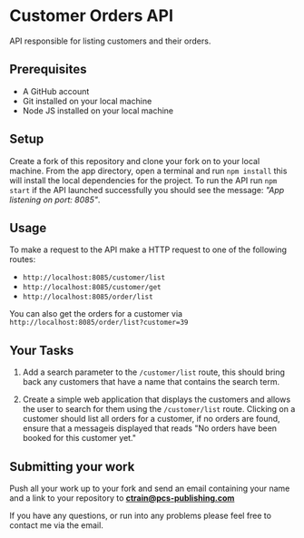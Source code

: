 # Customer Orders API
API responsible for listing customers and their orders.

## Prerequisites
* A GitHub account
* Git installed on your local machine
* Node JS installed on your local machine

## Setup
Create a fork of this repository and clone your fork on to your local machine. From the app directory, open a terminal and run `npm install` this will install the local dependencies for the project. To run the API run `npm start` if the API launched successfully you should see the message: *"App listening on port: 8085"*.

## Usage
To make a request to the API make a HTTP request to one of the following routes:

* `http://localhost:8085/customer/list`
* `http://localhost:8085/customer/get` 
* `http://localhost:8085/order/list`

You can also get the orders for a customer via `http://localhost:8085/order/list?customer=39`

## Your Tasks

1. Add a search parameter to the `/customer/list` route, this should bring back any customers that have a name that contains the search term.

2. Create a simple web application that displays the customers and allows the user to search for them using the `/customer/list` route. Clicking on a customer should list all orders for a customer, if no orders are found, ensure that a messageis displayed that reads "No orders have been booked for this customer yet."

## Submitting your work

Push all your work up to your fork and send an email containing your name and a link to your repository  to **ctrain@pcs-publishing.com**

If you have any questions, or run into any problems please feel free to contact me via the email.